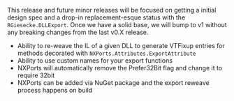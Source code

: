 <!-- markdownlint-disable MD041 -->
This release and future minor releases will be focused on getting a initial design spec and a drop-in replacement-esque status with the `RGiesecke.DLLExport`.
Once we have a solid base, we will bump to v1 without any breaking changes from the last v0.X release.

* Ability to re-weave the IL of a given DLL to generate VTFixup entries for methods decorated with `NXPorts.Attributes.ExportAttribute`
* Ability to use custom names for your export functions
* NXPorts will automatically remove the Prefer32Bit flag and change it to require 32bit
* NXPorts can be added via NuGet package and the export reweave process happens on build
